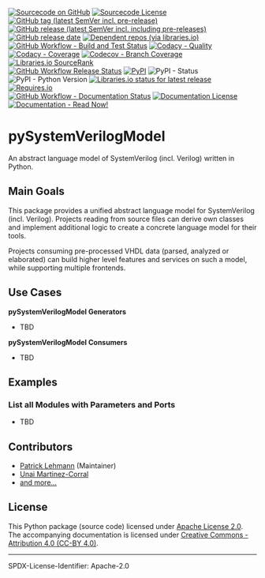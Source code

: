 [![Sourcecode on GitHub](https://img.shields.io/badge/edaa--org-pySystemVerilogModel-323131.svg?logo=github&longCache=true)](https://github.com/edaa-org/pySystemVerilogModel)
[![Sourcecode License](https://img.shields.io/pypi/l/pySystemVerilogModel?logo=GitHub&label=code%20license)](LICENSE.md)
[![GitHub tag (latest SemVer incl. pre-release)](https://img.shields.io/github/v/tag/edaa-org/pySystemVerilogModel?logo=GitHub&include_prereleases)](https://github.com/edaa-org/pySystemVerilogModel/tags)
[![GitHub release (latest SemVer incl. including pre-releases)](https://img.shields.io/github/v/release/edaa-org/pySystemVerilogModel?logo=GitHub&include_prereleases)](https://github.com/edaa-org/pySystemVerilogModel/releases/latest)
[![GitHub release date](https://img.shields.io/github/release-date/edaa-org/pySystemVerilogModel?logo=GitHub&)](https://github.com/edaa-org/pySystemVerilogModel/releases)
[![Dependent repos (via libraries.io)](https://img.shields.io/librariesio/dependent-repos/pypi/pySystemVerilogModel?logo=GitHub)](https://github.com/edaa-org/pySystemVerilogModel/network/dependents)  
[![GitHub Workflow - Build and Test Status](https://img.shields.io/github/workflow/status/edaa-org/pySystemVerilogModel/Test%20and%20Coverage?label=build%20and%20test&logo=GitHub%20Actions&logoColor=FFFFFF)](https://github.com/edaa-org/pySystemVerilogModel/actions?query=workflow%3A%22Test+and+Coverage%22)
[![Codacy - Quality](https://img.shields.io/codacy/grade/2286426d2b11417e90010427b7fed8e7?logo=Codacy)](https://www.codacy.com/manual/edaa-org/pySystemVerilogModel)
[![Codacy - Coverage](https://img.shields.io/codacy/coverage/2286426d2b11417e90010427b7fed8e7?logo=Codacy)](https://www.codacy.com/manual/edaa-org/pySystemVerilogModel)
[![Codecov - Branch Coverage](https://img.shields.io/codecov/c/github/edaa-org/pySystemVerilogModel?logo=Codecov)](https://codecov.io/gh/edaa-org/pySystemVerilogModel)
[![Libraries.io SourceRank](https://img.shields.io/librariesio/sourcerank/pypi/pySystemVerilogModel)](https://libraries.io/github/edaa-org/pySystemVerilogModel/sourcerank)  
[![GitHub Workflow Release Status](https://img.shields.io/github/workflow/status/edaa-org/pySystemVerilogModel/Release?label=release&logo=GitHub%20Actions&logoColor=FFFFFF)](https://github.com/edaa-org/pySystemVerilogModel/actions?query=workflow%3A%22Release%22)
[![PyPI](https://img.shields.io/pypi/v/pySystemVerilogModel?logo=PyPI&logoColor=FBE072)](https://pypi.org/project/pySystemVerilogModel/)
![PyPI - Status](https://img.shields.io/pypi/status/pySystemVerilogModel?logo=PyPI&logoColor=FBE072)
![PyPI - Python Version](https://img.shields.io/pypi/pyversions/pySystemVerilogModel?logo=PyPI&logoColor=FBE072)
[![Libraries.io status for latest release](https://img.shields.io/librariesio/release/pypi/pySystemVerilogModel)](https://libraries.io/github/edaa-org/pySystemVerilogModel)
[![Requires.io](https://img.shields.io/requires/github/edaa-org/pySystemVerilogModel)](https://requires.io/github/EDAA-ORG/pySystemVerilogModel/requirements/?branch=main)  
[![GitHub Workflow - Documentation Status](https://img.shields.io/github/workflow/status/edaa-org/pySystemVerilogModel/Documentation?label=documentation&logo=GitHub%20Actions&logoColor=FFFFFF)](https://github.com/edaa-org/pySystemVerilogModel/actions?query=workflow%3A%22Documentation%22)
[![Documentation License](https://img.shields.io/badge/doc%20license-CC--BY%204.0-green)](LICENSE.md)
[![Documentation - Read Now!](https://img.shields.io/badge/doc-read%20now%20%E2%9E%94-blueviolet)](https://edaa-org.github.io/pySystemVerilogModel/)

# pySystemVerilogModel

An abstract language model of SystemVerilog (incl. Verilog) written in Python.

## Main Goals
This package provides a unified abstract language model for SystemVerilog (incl.
Verilog). Projects reading from source files can derive own classes and implement
additional logic to create a concrete language model for their tools.

Projects consuming pre-processed VHDL data (parsed, analyzed or elaborated) can
build higher level features and services on such a model, while supporting multiple
frontends.


## Use Cases
**pySystemVerilogModel Generators**
* TBD

**pySystemVerilogModel Consumers**
* TBD


## Examples
### List all Modules with Parameters and Ports
* TBD




## Contributors
* [Patrick Lehmann](https://github.com/Paebbels) (Maintainer)
* [Unai Martinez-Corral](https://github.com/umarcor)
* [and more...](https://github.com/VHDL/pySystemVerilogModel/graphs/contributors)


## License

This Python package (source code) licensed under [Apache License 2.0](LICENSE.md).  
The accompanying documentation is licensed under [Creative Commons - Attribution 4.0 (CC-BY 4.0)](doc/Doc-License.rst).

-------------------------
SPDX-License-Identifier: Apache-2.0
